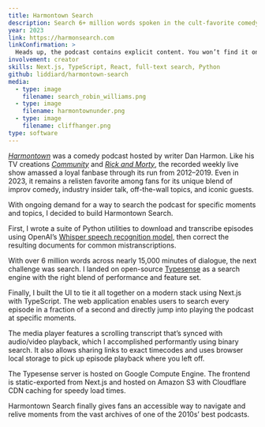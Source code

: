 ```yaml
---
title: Harmontown Search
description: Search 6+ million words spoken in the cult-favorite comedy podcast
year: 2023
link: https://harmonsearch.com
linkConfirmation: >
  Heads up, the podcast contains explicit content. You won’t find it on the homepage, but you will if you search for it and possibly unintentionally while browsing. Continue?
involvement: creator
skills: Next.js, TypeScript, React, full-text search, Python
github: liddiard/harmontown-search
media:
  - type: image
    filename: search_robin_williams.png
  - type: image
    filename: harmontownunder.png
  - type: image
    filename: cliffhanger.png
type: software
---
```


[_Harmontown_](https://en.wikipedia.org/wiki/Harmontown) was a comedy podcast hosted by writer Dan Harmon. Like his TV creations [_Community_](https://en.wikipedia.org/wiki/Community_(TV_series)) and [_Rick and Morty_](https://en.wikipedia.org/wiki/Rick_and_Morty), the recorded weekly live show amassed a loyal fanbase through its run from 2012–2019. Even in 2023, it remains a relisten favorite among fans for its unique blend of improv comedy, industry insider talk, off-the-wall topics, and iconic guests.

With ongoing demand for a way to search the podcast for specific moments and topics, I decided to build Harmontown Search.

First, I wrote a suite of Python utilities to download and transcribe episodes using OpenAI’s [Whisper speech recognition model](https://github.com/openai/whisper), then correct the resulting documents for common mistranscriptions. 

With over 6 million words across nearly 15,000 minutes of dialogue, the next challenge was search. I landed on open-source [Typesense](https://typesense.org/) as a search engine with the right blend of performance and feature set.

Finally, I built the UI to tie it all together on a modern stack using Next.js with TypeScript. The web application enables users to search every episode in a fraction of a second and directly jump into playing the podcast at specific moments.

The media player features a scrolling transcript that’s synced with audio/video playback, which I accomplished performantly using binary search. It also allows sharing links to exact timecodes and uses browser local storage to pick up episode playback where you left off.

The Typesense server is hosted on Google Compute Engine. The frontend is static-exported from Next.js and hosted on Amazon S3 with Cloudflare CDN caching for speedy load times.

Harmontown Search finally gives fans an accessible way to navigate and relive moments from the vast archives of one of the 2010s’ best podcasts. 